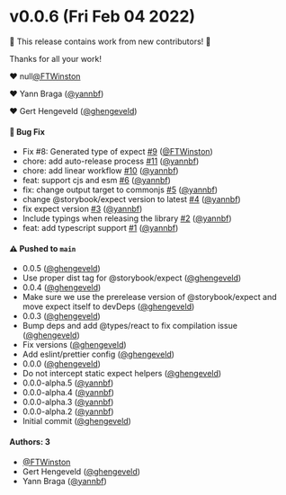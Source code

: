 # v0.0.6 (Fri Feb 04 2022)

:tada: This release contains work from new contributors! :tada:

Thanks for all your work!

:heart: null[@FTWinston](https://github.com/FTWinston)

:heart: Yann Braga ([@yannbf](https://github.com/yannbf))

:heart: Gert Hengeveld ([@ghengeveld](https://github.com/ghengeveld))

#### 🐛 Bug Fix

- Fix #8: Generated type of expect [#9](https://github.com/storybookjs/jest/pull/9) ([@FTWinston](https://github.com/FTWinston))
- chore: add auto-release process [#11](https://github.com/storybookjs/jest/pull/11) ([@yannbf](https://github.com/yannbf))
- chore: add linear workflow [#10](https://github.com/storybookjs/jest/pull/10) ([@yannbf](https://github.com/yannbf))
- feat: support cjs and esm [#6](https://github.com/storybookjs/jest/pull/6) ([@yannbf](https://github.com/yannbf))
- fix: change output target to commonjs [#5](https://github.com/storybookjs/jest/pull/5) ([@yannbf](https://github.com/yannbf))
- change @storybook/expect version to latest [#4](https://github.com/storybookjs/jest/pull/4) ([@yannbf](https://github.com/yannbf))
- fix expect version [#3](https://github.com/storybookjs/jest/pull/3) ([@yannbf](https://github.com/yannbf))
- Include typings when releasing the library [#2](https://github.com/storybookjs/jest/pull/2) ([@yannbf](https://github.com/yannbf))
- feat: add typescript support [#1](https://github.com/storybookjs/jest/pull/1) ([@yannbf](https://github.com/yannbf))

#### ⚠️ Pushed to `main`

- 0.0.5 ([@ghengeveld](https://github.com/ghengeveld))
- Use proper dist tag for @storybook/expect ([@ghengeveld](https://github.com/ghengeveld))
- 0.0.4 ([@ghengeveld](https://github.com/ghengeveld))
- Make sure we use the prerelease version of @storybook/expect and move expect itself to devDeps ([@ghengeveld](https://github.com/ghengeveld))
- 0.0.3 ([@ghengeveld](https://github.com/ghengeveld))
- Bump deps and add @types/react to fix compilation issue ([@ghengeveld](https://github.com/ghengeveld))
- Fix versions ([@ghengeveld](https://github.com/ghengeveld))
- Add eslint/prettier config ([@ghengeveld](https://github.com/ghengeveld))
- 0.0.0 ([@ghengeveld](https://github.com/ghengeveld))
- Do not intercept static expect helpers ([@ghengeveld](https://github.com/ghengeveld))
- 0.0.0-alpha.5 ([@yannbf](https://github.com/yannbf))
- 0.0.0-alpha.4 ([@yannbf](https://github.com/yannbf))
- 0.0.0-alpha.3 ([@yannbf](https://github.com/yannbf))
- 0.0.0-alpha.2 ([@yannbf](https://github.com/yannbf))
- Initial commit ([@ghengeveld](https://github.com/ghengeveld))

#### Authors: 3

- [@FTWinston](https://github.com/FTWinston)
- Gert Hengeveld ([@ghengeveld](https://github.com/ghengeveld))
- Yann Braga ([@yannbf](https://github.com/yannbf))
